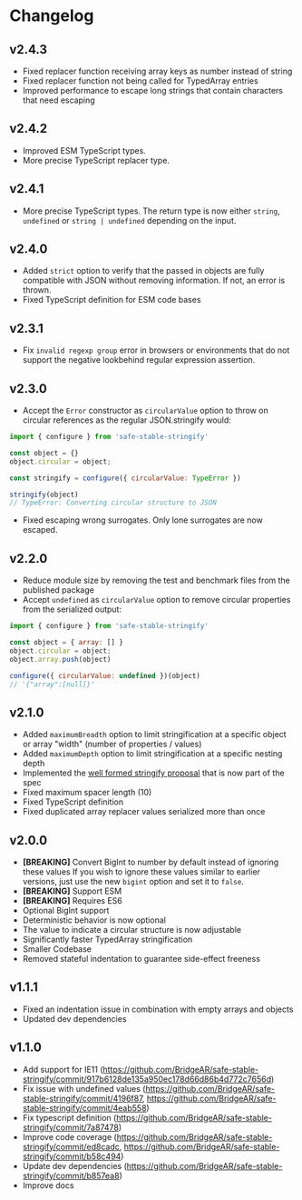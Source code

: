 # Changelog

## v2.4.3

- Fixed replacer function receiving array keys as number instead of string
- Fixed replacer function not being called for TypedArray entries
- Improved performance to escape long strings that contain characters that need escaping

## v2.4.2

- Improved ESM TypeScript types.
- More precise TypeScript replacer type.

## v2.4.1

- More precise TypeScript types. The return type is now either `string`, `undefined` or `string | undefined` depending on the input.

## v2.4.0

- Added `strict` option to verify that the passed in objects are fully compatible with JSON without removing information. If not, an error is thrown.
- Fixed TypeScript definition for ESM code bases

## v2.3.1

- Fix `invalid regexp group` error in browsers or environments that do not support the negative lookbehind regular expression assertion.

## v2.3.0

- Accept the `Error` constructor as `circularValue` option to throw on circular references as the regular JSON.stringify would:

```js
import { configure } from 'safe-stable-stringify'

const object = {}
object.circular = object;

const stringify = configure({ circularValue: TypeError })

stringify(object)
// TypeError: Converting circular structure to JSON
```

- Fixed escaping wrong surrogates. Only lone surrogates are now escaped.

## v2.2.0

- Reduce module size by removing the test and benchmark files from the published package
- Accept `undefined` as `circularValue` option to remove circular properties from the serialized output:

```js
import { configure } from 'safe-stable-stringify'

const object = { array: [] }
object.circular = object;
object.array.push(object)

configure({ circularValue: undefined })(object)
// '{"array":[null]}'
```

## v2.1.0

- Added `maximumBreadth` option to limit stringification at a specific object or array "width" (number of properties / values)
- Added `maximumDepth` option to limit stringification at a specific nesting depth
- Implemented the [well formed stringify proposal](https://github.com/tc39/proposal-well-formed-stringify) that is now part of the spec
- Fixed maximum spacer length (10)
- Fixed TypeScript definition
- Fixed duplicated array replacer values serialized more than once

## v2.0.0

- __[BREAKING]__ Convert BigInt to number by default instead of ignoring these values
  If you wish to ignore these values similar to earlier versions, just use the new `bigint` option and set it to `false`.
- __[BREAKING]__ Support ESM
- __[BREAKING]__ Requires ES6
- Optional BigInt support
- Deterministic behavior is now optional
- The value to indicate a circular structure is now adjustable
- Significantly faster TypedArray stringification
- Smaller Codebase
- Removed stateful indentation to guarantee side-effect freeness

## v1.1.1

- Fixed an indentation issue in combination with empty arrays and objects
- Updated dev dependencies

## v1.1.0

- Add support for IE11 (https://github.com/BridgeAR/safe-stable-stringify/commit/917b6128de135a950ec178d66d86b4d772c7656d)
- Fix issue with undefined values (https://github.com/BridgeAR/safe-stable-stringify/commit/4196f87, https://github.com/BridgeAR/safe-stable-stringify/commit/4eab558)
- Fix typescript definition (https://github.com/BridgeAR/safe-stable-stringify/commit/7a87478)
- Improve code coverage (https://github.com/BridgeAR/safe-stable-stringify/commit/ed8cadc, https://github.com/BridgeAR/safe-stable-stringify/commit/b58c494)
- Update dev dependencies (https://github.com/BridgeAR/safe-stable-stringify/commit/b857ea8)
- Improve docs